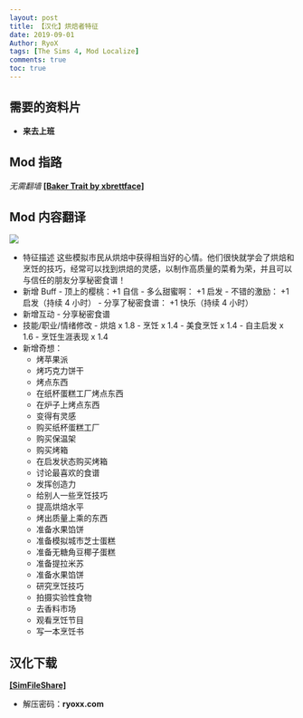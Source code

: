 ```yaml
---
layout: post
title: 【汉化】烘焙者特征
date: 2019-09-01
Author: RyoX
tags: [The Sims 4, Mod Localize]
comments: true
toc: true
---
```


## 需要的资料片

- **来去上班**

## Mod 指路

_无需翻墙_
**[[Baker Trait by xbrettface]](http://modthesims.info/d/632031/baker-trait.html)**

<!--break-->

## Mod 内容翻译

![](https://raw.githubusercontent.com/ryoxxyz/MyPage/master/images/2019-09-01/baker_trait_localize.png)

- 特征描述
  这些模拟市民从烘焙中获得相当好的心情。他们很快就学会了烘焙和烹饪的技巧，经常可以找到烘焙的灵感，以制作高质量的菜肴为荣，并且可以与信任的朋友分享秘密食谱！
  <br/>
- 新增 Buff - 顶上的樱桃：+1 自信 - 多么甜蜜啊： +1 启发 - 不错的激励： +1 启发（持续 4 小时） - 分享了秘密食谱： +1 快乐（持续 4 小时）
  <br/>
- 新增互动 - 分享秘密食谱
  <br/>
- 技能/职业/情绪修改 - 烘焙 x 1.8 - 烹饪 x 1.4 - 美食烹饪 x 1.4 - 自主启发 x 1.6 - 烹饪生涯表现 x 1.4
  <br/>
- 新增奇想：
  - 烤苹果派
  - 烤巧克力饼干
  - 烤点东西
  - 在纸杯蛋糕工厂烤点东西
  - 在炉子上烤点东西
  - 变得有灵感
  - 购买纸杯蛋糕工厂
  - 购买保温架
  - 购买烤箱
  - 在启发状态购买烤箱
  - 讨论最喜欢的食谱
  - 发挥创造力
  - 给别人一些烹饪技巧
  - 提高烘焙水平
  - 烤出质量上乘的东西
  - 准备水果馅饼
  - 准备模拟城市芝士蛋糕
  - 准备无糖角豆椰子蛋糕
  - 准备提拉米苏
  - 准备水果馅饼
  - 研究烹饪技巧
  - 拍摄实验性食物
  - 去香料市场
  - 观看烹饪节目
  - 写一本烹饪书

## 汉化下载

**[[SimFileShare]](http://www.simfileshare.net/download/1216052/)**

- 解压密码：**ryoxx.com**
